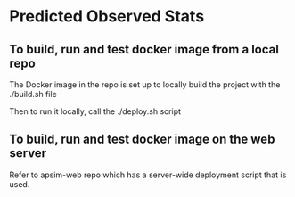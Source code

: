 # Predicted Observed Stats

## To build, run and test docker image from a local repo
The Docker image in the repo is set up to locally build the project with the ./build.sh file

Then to run it locally, call the ./deploy.sh script


## To build, run and test docker image on the web server

Refer to apsim-web repo which has a server-wide deployment script that is used.